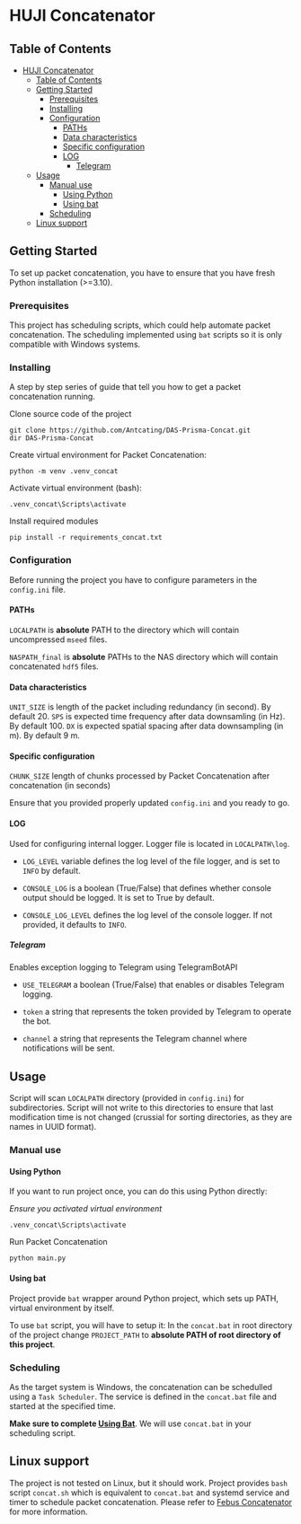# HUJI Concatenator

## Table of Contents
- [HUJI Concatenator](#huji-concatenator)
  - [Table of Contents](#table-of-contents)
  - [Getting Started ](#getting-started-)
    - [Prerequisites](#prerequisites)
    - [Installing](#installing)
    - [Configuration](#configuration)
      - [PATHs](#paths)
      - [Data characteristics](#data-characteristics)
      - [Specific configuration](#specific-configuration)
      - [LOG](#log)
        - [Telegram](#telegram)
  - [Usage ](#usage-)
    - [Manual use](#manual-use)
      - [Using Python](#using-python)
      - [Using bat](#using-bat)
    - [Scheduling](#scheduling)
  - [Linux support](#linux-support)

## Getting Started <a name = "getting_started"></a>

To set up packet concatenation, you have to ensure that you have fresh Python installation (>=3.10).

### Prerequisites

This project has scheduling scripts, which could help automate packet concatenation. The scheduling implemented using `bat` scripts so it is only compatible with Windows systems.

### Installing

A step by step series of guide that tell you how to get a packet concatenation running.

Clone source code of the project

```
git clone https://github.com/Antcating/DAS-Prisma-Concat.git
dir DAS-Prisma-Concat
```

Create virtual environment for Packet Concatenation:

```
python -m venv .venv_concat
```

Activate virtual environment (bash):
```
.venv_concat\Scripts\activate
```

Install required modules
```
pip install -r requirements_concat.txt
```

### Configuration

Before running the project you have to configure parameters in the `config.ini` file.

#### PATHs

`LOCALPATH` is **absolute** PATH to the directory which will contain uncompressed `mseed` files.

`NASPATH_final` is **absolute** PATHs to the NAS directory which will contain concatenated `hdf5` files.

#### Data characteristics

`UNIT_SIZE` is length of the packet including redundancy (in second). By default 20.
`SPS` is expected time frequency after data downsamling (in Hz). By default 100. 
`DX` is expected spatial spacing after data downsampling (in m). By default 9 m.

#### Specific configuration

`CHUNK_SIZE` length of chunks processed by Packet Concatenation after concatenation (in seconds)

Ensure that you provided properly updated `config.ini` and you ready to go.

#### LOG

Used for configuring internal logger. Logger file is located in `LOCALPATH\log`.

- `LOG_LEVEL` variable defines the log level of the file logger, and is set to `INFO` by default.

- `CONSOLE_LOG` is a boolean (True/False) that defines whether console output should be logged. It is set to True by default.

- `CONSOLE_LOG_LEVEL` defines the log level of the console logger. If not provided, it defaults to `INFO`.

##### Telegram

Enables exception logging to Telegram using TelegramBotAPI

- `USE_TELEGRAM` a boolean (True/False) that enables or disables Telegram logging.

- `token` a string that represents the token provided by Telegram to operate the bot.

- `channel` a string that represents the Telegram channel where notifications will be sent.

## Usage <a name = "usage"></a>

Script will scan `LOCALPATH` directory (provided in `config.ini`) for subdirectories. Script will not write to this directories to ensure that last modification time is not changed (crussial for sorting directories, as they are names in UUID format).

### Manual use

#### Using Python 

If you want to run project once, you can do this using Python directly:

*Ensure you activated virtual environment*

```
.venv_concat\Scripts\activate
```
Run Packet Concatenation
```
python main.py
```

#### Using bat 

Project provide `bat` wrapper around Python project, which sets up PATH, virtual environment by itself.  

To use `bat` script, you will have to setup it: 
In the `concat.bat` in root directory of the project change `PROJECT_PATH` to **absolute PATH of root directory of this project**.

### Scheduling

As the target system is Windows, the concatenation can be schedulled using a `Task Scheduler`. The service is defined in the `concat.bat` file and started at the specified time.

**Make sure to complete [Using Bat](#using-bat)**. We will use `concat.bat` in your scheduling script.

## Linux support

The project is not tested on Linux, but it should work. Project provides `bash` script `concat.sh` which is equivalent to `concat.bat` and systemd service and timer to schedule packet concatenation. Please refer to [Febus Concatenator](https://github.com/Antcating/DAS-Febus-Concat) for more information.